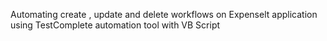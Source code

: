 Automating create , update and delete workflows on Expenselt application using TestComplete automation tool with VB Script

